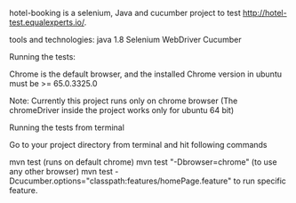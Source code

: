 
hotel-booking is a selenium, Java and cucumber project to test http://hotel-test.equalexperts.io/. 

tools and technologies:
 java 1.8
 Selenium WebDriver
 Cucumber
 
 
Running the tests:
 
 Chrome is the default browser, and the installed Chrome version in ubuntu must be >= 65.0.3325.0
 
 Note: Currently this project runs only on chrome browser (The chromeDriver inside the project works only for ubuntu 64 bit)
 
Running the tests from terminal

 Go to your project directory from terminal and hit following commands

 mvn test (runs on default chrome)
 mvn test "-Dbrowser=chrome" (to use any other browser)
 mvn test -Dcucumber.options="classpath:features/homePage.feature" to run specific feature.
 
